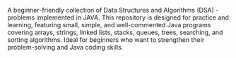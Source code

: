 A beginner-friendly collection of Data Structures and Algorithms (DSA) - problems implemented in JAVA.
This repository is designed for practice and learning, featuring small, simple, and well-commented Java programs covering arrays, strings, linked lists, stacks, queues, trees, searching, and sorting algorithms.
Ideal for beginners who want to strengthen their problem-solving and Java coding skills.

